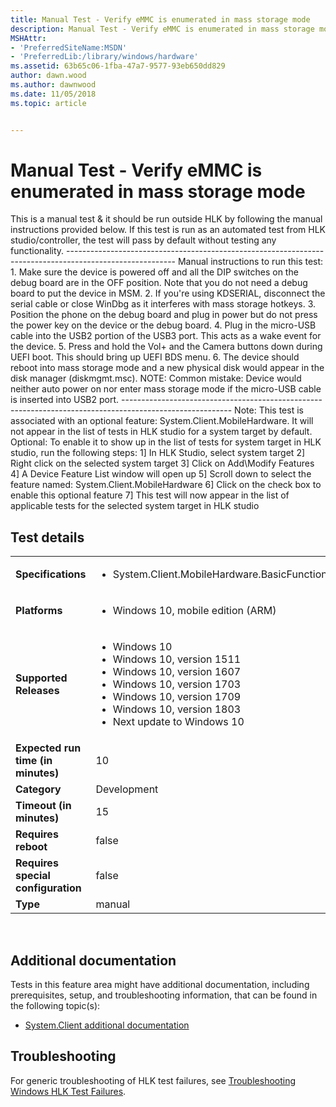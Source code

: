 ```yaml
---
title: Manual Test - Verify eMMC is enumerated in mass storage mode
description: Manual Test - Verify eMMC is enumerated in mass storage mode
MSHAttr:
- 'PreferredSiteName:MSDN'
- 'PreferredLib:/library/windows/hardware'
ms.assetid: 63b65c06-1fba-47a7-9577-93eb650dd829
author: dawn.wood
ms.author: dawnwood
ms.date: 11/05/2018
ms.topic: article


---
```


# <span id="p_hlk_test.3e48ac04-c2c7-4dcd-afba-c72e23dfb65e"></span>Manual Test - Verify eMMC is enumerated in mass storage mode


This is a manual test & it should be run outside HLK by following the manual instructions provided below. If this test is run as an automated test from HLK studio/controller, the test will pass by default without testing any functionality. --------------------------------------------------------------------------------------------------------- Manual instructions to run this test: 1. Make sure the device is powered off and all the DIP switches on the debug board are in the OFF position. Note that you do not need a debug board to put the device in MSM. 2. If you're using KDSERIAL, disconnect the serial cable or close WinDbg as it interferes with mass storage hotkeys. 3. Position the phone on the debug board and plug in power but do not press the power key on the device or the debug board. 4. Plug in the micro-USB cable into the USB2 portion of the USB3 port. This acts as a wake event for the device. 5. Press and hold the Vol+ and the Camera buttons down during UEFI boot. This should bring up UEFI BDS menu. 6. The device should reboot into mass storage mode and a new physical disk would appear in the disk manager (diskmgmt.msc). NOTE: Common mistake: Device would neither auto power on nor enter mass storage mode if the micro-USB cable is inserted into USB2 port. --------------------------------------------------------------------------------------------------------- Note: This test is associated with an optional feature: System.Client.MobileHardware. It will not appear in the list of tests in HLK studio for a system target by default. Optional: To enable it to show up in the list of tests for system target in HLK studio, run the following steps: 1\] In HLK Studio, select system target 2\] Right click on the selected system target 3\] Click on Add\\Modify Features 4\] A Device Feature List window will open up 5\] Scroll down to select the feature named: System.Client.MobileHardware 6\] Click on the check box to enable this optional feature 7\] This test will now appear in the list of applicable tests for the selected system target in HLK studio

## Test details
|||
|---|---|
| **Specifications**  | <ul><li>System.Client.MobileHardware.BasicFunctionality</li></ul> |  
| **Platforms**   | <ul><li>Windows 10, mobile edition (ARM)</li></ul> |
| **Supported Releases** | <ul><li>Windows 10</li><li>Windows 10, version 1511</li><li>Windows 10, version 1607</li><li>Windows 10, version 1703</li><li>Windows 10, version 1709</li><li>Windows 10, version 1803</li><li>Next update to Windows 10</li></ul> |
|**Expected run time (in minutes)**| 10 |
|**Category**| Development |
|**Timeout (in minutes)**| 15 |
|**Requires reboot**| false |
|**Requires special configuration**| false |
|**Type**| manual |

 

## <span id="Additional_documentation"></span><span id="additional_documentation"></span><span id="ADDITIONAL_DOCUMENTATION"></span>Additional documentation


Tests in this feature area might have additional documentation, including prerequisites, setup, and troubleshooting information, that can be found in the following topic(s):

-   [System.Client additional documentation](system-client-additional-documentation.md)

## <span id="Troubleshooting"></span><span id="troubleshooting"></span><span id="TROUBLESHOOTING"></span>Troubleshooting


For generic troubleshooting of HLK test failures, see [Troubleshooting Windows HLK Test Failures](..\user\troubleshooting-windows-hlk-test-failures.md).

 

 






